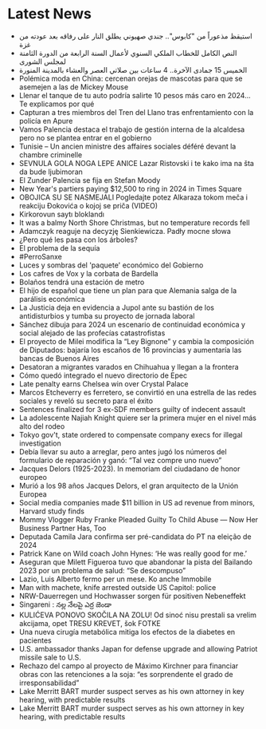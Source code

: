 # Latest News
-  استيقظ مذعوراً من "كابوس".. جندي صهيوني يطلق النار على رفاقه بعد عودته من غزة
-  النص الكامل للخطاب الملكي السنوي لأعمال السنة الرابعة من الدورة الثامنة لمجلس الشورى
-  الخميس 15 جمادى الآخرة.. 4 ساعات بين صلاتي العصر والعشاء بالمدينة المنورة
-  Polémica moda en China: cercenan orejas de mascotas para que se asemejen a las de Mickey Mouse
-  Llenar el tanque de tu auto podría salirte 10 pesos más caro en 2024... Te explicamos por qué
-  Capturan a tres miembros del Tren del Llano tras enfrentamiento con la policía en Apure
-  Vamos Palencia destaca el trabajo de gestión interna de la alcaldesa pero no se plantea entrar en el gobierno
-  Tunisie – Un ancien ministre des affaires sociales déféré devant la chambre criminelle
-  SEVNULA GOLA NOGA LEPE ANICE Lazar Ristovski i te kako ima na šta da bude ljubimoran
-  El Zunder Palencia se fija en Stefan Moody
-  New Year's partiers paying $12,500 to ring in 2024 in Times Square
-  OBOJICA SU SE NASMEJALI Pogledajte potez Alkaraza tokom meča i reakciju Đokovića o kojoj se priča (VIDEO)
-  Kirkorovun saytı bloklandı
-  It was a balmy North Shore Christmas, but no temperature records fell
-  Adamczyk reaguje na decyzję Sienkiewicza. Padły mocne słowa
-  ¿Pero qué les pasa con los árboles?
-  El problema de la sequía
-  #PerroSanxe
-  Luces y sombras del 'paquete' económico del Gobierno
-  Los cafres de Vox y la corbata de Bardella
-  Bolaños tendrá una estación de metro
-  El hijo de español que tiene un plan para que Alemania salga de la parálisis económica
-  La Justicia deja en evidencia a Jupol ante su bastión de los antidisturbios y tumba su proyecto de jornada laboral
-  Sánchez dibuja para 2024 un escenario de continuidad económica y social alejado de las profecías catastrofistas
-  El proyecto de Milei modifica la “Ley Bignone” y cambia la composición de Diputados: bajaría los escaños de 16 provincias y aumentaría las bancas de Buenos Aires
-  Desatoran a migrantes varados en Chihuahua y llegan a la frontera
-  Cómo quedó integrado el nuevo directorio de Epec
-  Late penalty earns Chelsea win over Crystal Palace
-  Marcos Etcheverry es ferretero, se convirtió en una estrella de las redes sociales y reveló su secreto para el éxito
-  Sentences finalized for 3 ex-SDF members guilty of indecent assault
-  La adolescente Najiah Knight quiere ser la primera mujer en el nivel más alto del rodeo
-  Tokyo gov't, state ordered to compensate company execs for illegal investigation
-  Debía llevar su auto a arreglar, pero antes jugó los números del formulario de reparación y ganó: “Tal vez compre uno nuevo”
-  Jacques Delors (1925-2023). In memoriam del ciudadano de honor europeo
-  Murió a los 98 años Jacques Delors, el gran arquitecto de la Unión Europea
-  Social media companies made $11 billion in US ad revenue from minors, Harvard study finds
-  Mommy Vlogger Ruby Franke Pleaded Guilty To Child Abuse — Now Her Business Partner Has, Too
-  Deputada Camila Jara confirma ser pré-candidata do PT na eleição de 2024
-  Patrick Kane on Wild coach John Hynes: ‘He was really good for me.’
-  Aseguran que Milett Figueroa tuvo que abandonar la pista del Bailando 2023 por un problema de salud: “Se descompuso”
-  Lazio, Luis Alberto fermo per un mese. Ko anche Immobile
-  Man with machete, knife arrested outside US Capitol: police
-  NRW-Dauerregen und Hochwasser sorgen für positiven Nebeneffekt
-  Singareni : నల్ల నేలపై ఎర్ర జెండా
-  KULIĆEVA PONOVO SKOČILA NA ZOLU! Od sinoć nisu prestali sa vrelim akcijama, opet TRESU KREVET, šok FOTKE
-  Una nueva cirugía metabólica mitiga los efectos de la diabetes en pacientes
-  U.S. ambassador thanks Japan for defense upgrade and allowing Patriot missile sale to U.S.
-  Rechazo del campo al proyecto de Máximo Kirchner para financiar obras con las retenciones a la soja: “es sorprendente el grado de irresponsabilidad”
-  Lake Merritt BART murder suspect serves as his own attorney in key hearing, with predictable results
-  Lake Merritt BART murder suspect serves as his own attorney in key hearing, with predictable results

